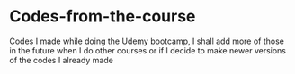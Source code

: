 # Codes-from-the-course
Codes I made while doing the Udemy bootcamp, I shall add more of those in the future when I do other courses or if I decide to make newer versions of the codes I already made
